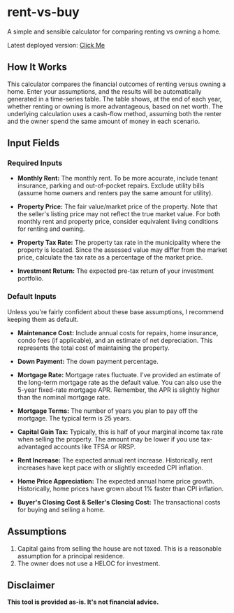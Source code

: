 # rent-vs-buy

A simple and sensible calculator for comparing renting vs owning a home.

Latest deployed version: [Click Me](https://low-earth-orbit.github.io/rent-vs-buy/)

## How It Works

This calculator compares the financial outcomes of renting versus owning a home. Enter your assumptions, and the results will be automatically generated in a time-series table. The table shows, at the end of each year, whether renting or owning is more advantageous, based on net worth. The underlying calculation uses a cash-flow method, assuming both the renter and the owner spend the same amount of money in each scenario.

## Input Fields

### Required Inputs

- **Monthly Rent:** The monthly rent. To be more accurate, include tenant insurance, parking and out-of-pocket repairs. Exclude utility bills (assume home owners and renters pay the same amount for utility).

- **Property Price:** The fair value/market price of the property. Note that the seller's listing price may not reflect the true market value. For both monthly rent and property price, consider equivalent living conditions for renting and owning.

- **Property Tax Rate:** The property tax rate in the municipality where the property is located. Since the assessed value may differ from the market price, calculate the tax rate as a percentage of the market price.

- **Investment Return:** The expected pre-tax return of your investment portfolio.

### Default Inputs

Unless you're fairly confident about these base assumptions, I recommend keeping them as default.

- **Maintenance Cost:** Include annual costs for repairs, home insurance, condo fees (if applicable), and an estimate of net depreciation. This represents the total cost of maintaining the property.

- **Down Payment:** The down payment percentage.

- **Mortgage Rate:** Mortgage rates fluctuate. I've provided an estimate of the long-term mortgage rate as the default value. You can also use the 5-year fixed-rate mortgage APR. Remember, the APR is slightly higher than the nominal mortgage rate.

- **Mortgage Terms:** The number of years you plan to pay off the mortgage. The typical term is 25 years.

- **Capital Gain Tax:** Typically, this is half of your marginal income tax rate when selling the property. The amount may be lower if you use tax-advantaged accounts like TFSA or RRSP.

- **Rent Increase:** The expected annual rent increase. Historically, rent increases have kept pace with or slightly exceeded CPI inflation.

- **Home Price Appreciation:** The expected annual home price growth. Historically, home prices have grown about 1% faster than CPI inflation.

- **Buyer's Closing Cost & Seller's Closing Cost:** The transactional costs for buying and selling a home.

## Assumptions

1.  Capital gains from selling the house are not taxed. This is a reasonable assumption for a principal residence.
2.  The owner does not use a HELOC for investment.

## Disclaimer

**This tool is provided as-is. It's not financial advice.**
